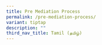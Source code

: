 ```yaml
---
title: Pre Mediation Process
permalink: /pre-mediation-process/
variant: tiptap
description: ""
third_nav_title: Tamil (தமிழ்)
---
```

